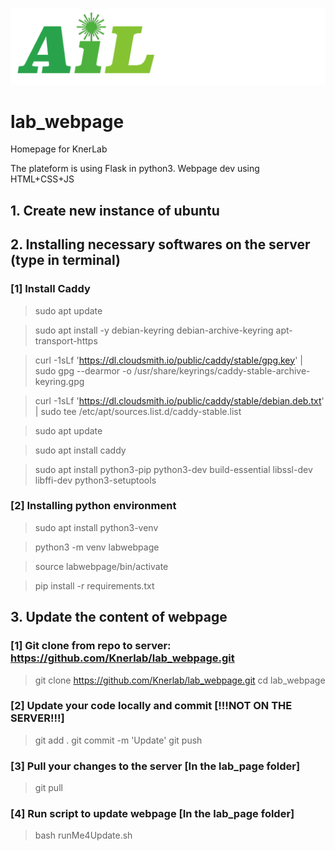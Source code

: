 ![plot](staticFiles/assets/AIL_logo.png)
# lab_webpage
Homepage for KnerLab

The plateform is using Flask in python3.
Webpage dev using HTML+CSS+JS

## 1. Create new instance of ubuntu
## 2. Installing necessary softwares on the server (type in terminal)
### [1] Install Caddy
> sudo apt update

> sudo apt install -y debian-keyring debian-archive-keyring apt-transport-https

> curl -1sLf 'https://dl.cloudsmith.io/public/caddy/stable/gpg.key' | sudo gpg --dearmor -o /usr/share/keyrings/caddy-stable-archive-keyring.gpg

> curl -1sLf 'https://dl.cloudsmith.io/public/caddy/stable/debian.deb.txt' | sudo tee /etc/apt/sources.list.d/caddy-stable.list

> sudo apt update

> sudo apt install caddy

> sudo apt install python3-pip python3-dev build-essential libssl-dev libffi-dev python3-setuptools

### [2] Installing python environment
> sudo apt install python3-venv

> python3 -m venv labwebpage

> source labwebpage/bin/activate

> pip install -r requirements.txt

## 3. Update the content of webpage
### [1] Git clone from repo to server: https://github.com/Knerlab/lab_webpage.git

> git clone https://github.com/Knerlab/lab_webpage.git
> cd lab_webpage

### [2] Update your code locally and commit [!!!NOT ON THE SERVER!!!]

> git add .
> git commit -m 'Update'
> git push

### [3] Pull your changes to the server [In the lab_page folder]

> git pull

### [4] Run script to update webpage [In the lab_page folder]
> bash runMe4Update.sh

